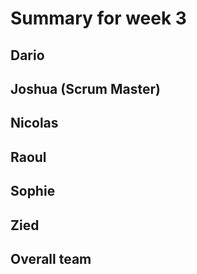 # Summary for week 3

## Dario

## 

## Joshua (Scrum Master)

## 

## Nicolas

## 

## Raoul

## 

## Sophie

## 

## Zied

## 

## Overall team

